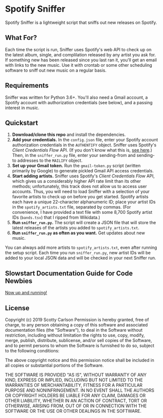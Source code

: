 # Spotify Sniffer
Spotify Sniffer is a lightweight script that sniffs out new releases on Spotify.

## What For?
Each time the script is run, Sniffer uses Spotify's web API to check up on the latest album, single, and complilation released by any artist you ask for. If something new has been released since you last ran it, you'll get an email with links to the new music. Use it with crontab or some other scheduling software to sniff out new music on a regular basis.

## Requirements
Sniffer was written for Python 3.6+. You'll also need a Gmail account, a Spotify account with authorization credentials (see below), and a passing interest in music.

## Quickstart
1. **Download/clone this repo** and install the dependencies.
2. **Add your credentials.** In the ```config.json``` file, enter your Spotify account authorization credentials in the ```AUTHENTIFY``` object. Sniffer uses Spotify's *Client Credentials Flow* API. (If you don't know what this is, [see here](https://developer.spotify.com/documentation/general/guides/authorization-guide/).) Then, in the ```sniffer_run.py``` file, enter your sending-from and sending-to addresses to the ```MAILIFY``` object.
3. **Set up your Gmail token.** Run the ```gmail-token.py``` script (written primarily by Google) to generate pickled Gmail API access credentials.
4. **Start adding artists.** Sniffer uses Spotify's *Client Credentials Flow* API, which gives us a considerably higher API rate limit than its other methods; unfortunately, this track does not allow us to access user accounts. Thus, you will need to load Sniffer with a selection of your favorite artists to check up on before you get started. Spotify artists each have a unique 22-character alphanumeric ID; place your artist IDs in the ```spotify_artists.txt``` file, separated by commas. (For convenience, I have provided a text file with some 8,700 Spotify artist IDs (```bands.tsv```) that I ripped from Wikidata.)
5. **Run ```sniffer_run.py```.** The script will create a JSON file that will store the latest releases of the artists you added to ```spotify_artists.txt```.
6. **Run ```sniffer_run.py``` as often as you want.** Get updates about new music.

You can always add more artists to ```spotify_artists.txt```, even after running the setup script. Each time you run ```sniffer_run.py```, new artist IDs will be added to your local JSON data and will be checked in your next Sniffer run.

## Slowstart Documentation Guide for Code Newbies
[Now up and running!](https://github.com/scottythered/spotify-sniffer/blob/master/slow-start-guide.md)

## License
Copyright (c) 2019 Scotty Carlson
Permission is hereby granted, free of charge, to any person obtaining a copy
of this software and associated documentation files (the "Software"), to deal
in the Software without restriction, including without limitation the rights
to use, copy, modify, merge, publish, distribute, sublicense, and/or sell
copies of the Software, and to permit persons to whom the Software is
furnished to do so, subject to the following conditions:

The above copyright notice and this permission notice shall be included in all
copies or substantial portions of the Software.

THE SOFTWARE IS PROVIDED "AS IS", WITHOUT WARRANTY OF ANY KIND, EXPRESS OR
IMPLIED, INCLUDING BUT NOT LIMITED TO THE WARRANTIES OF MERCHANTABILITY,
FITNESS FOR A PARTICULAR PURPOSE AND NONINFRINGEMENT. IN NO EVENT SHALL THE
AUTHORS OR COPYRIGHT HOLDERS BE LIABLE FOR ANY CLAIM, DAMAGES OR OTHER
LIABILITY, WHETHER IN AN ACTION OF CONTRACT, TORT OR OTHERWISE, ARISING FROM,
OUT OF OR IN CONNECTION WITH THE SOFTWARE OR THE USE OR OTHER DEALINGS IN THE
SOFTWARE.
